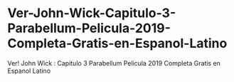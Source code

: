 # Ver-John-Wick-Capitulo-3-Parabellum-Pelicula-2019-Completa-Gratis-en-Espanol-Latino
Ver! John Wick : Capitulo 3 Parabellum Pelicula 2019 Completa Gratis en Espanol Latino
